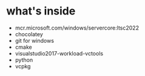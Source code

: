 # what's inside
* mcr.microsoft.com/windows/servercore:ltsc2022
* chocolatey
* git for windows
* cmake
* visualstudio2017-workload-vctools
* python
* vcpkg